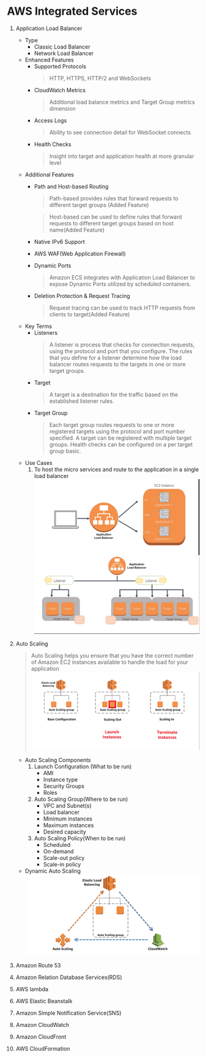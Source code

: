 # AWS Integrated Services

  1. Application Load Balancer
      + Type
         + Classic Load Balancer
         + Network Load Balancer
      + Enhanced Features
        + Supported Protocols
          > HTTP, HTTPS, HTTP/2 and WebSockets
        + CloudWatch Metrics
          > Additional load balance metrics and Target Group metrics dimension
        + Access Logs
          > Ability to see connection detail for WebSocket connects
        + Health Checks
          > Insight into target and application health at more granular level
      + Additional Features
        + Path and Host-based Routing
          > Path-based provides rules that forward requests to different target groups (Added Feature)

          > Host-based can be used to define rules that forward requests to different target groups based on host name(Added Feature)
        + Native IPv6 Support
        + AWS WAF(Web Application Firewall)
        + Dynamic Ports
          > Amazon ECS integrates with Application Load Balancer to expose Dynamic Ports utilized by scheduled containers.
        + Deletion Protection & Request Tracing
          > Request tracing can be used to track HTTP requests from clients to target(Added Feature)
      + Key Terms
        + Listeners
          > A listener is process that checks for connection requests, using the protocol and port that you configure. The rules that you define for a listener determine how the load balancer routes requests to the targets in one or more target groups.
        + Target
          > A target is a destination for the traffic based on the established listener rules.
        + Target Group
          > Each target group routes requests to one or more registered targets using the protocol and port number specified. A target can be registered with multiple target groups. Health checks can be configured on a per target group basic.
      + Use Cases
        1. To host the micro services and route to the application in a single load balancer
          ![load-balancer](./asserts/load-balancer-1.png)
          ![load-balancer](./asserts/load-balancer-2.png)

  1. Auto Scaling
      > Auto Scaling helps you ensure that you have the correct number of Amazon EC2 instances available to handle the load for your application ![load-balancer](./asserts/auto-scaling-1.png)

      + Auto Scaling Components
        1. Launch Configuration (What to be run)
            + AMI
            + Instance type
            + Security Groups
            + Roles
        1. Auto Scaling Group(Where to be run)
            + VPC and Subnet(s)
            + Load balancer
            + Minimum instances
            + Maximum instances
            + Desired capacity
        1. Auto Scaling Policy(When to be run)
            + Scheduled
            + On-demand
            + Scale-out policy
            + Scale-in policy
      + Dynamic Auto Scaling
        ![load-balancer](./asserts/auto-scaling-2.png)

  1. Amazon Route 53
  1. Amazon Relation Database Services(RDS)
  1. AWS lambda
  1. AWS Elastic Beanstalk
  1. Amazon Simple Notification Service(SNS)
  1. Amazon CloudWatch
  1. Amazon CloudFront
  1. AWS CloudFormation
